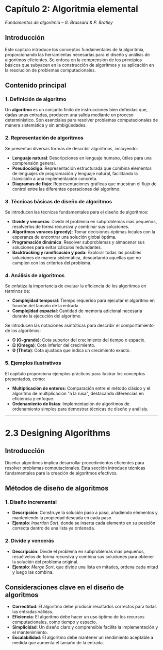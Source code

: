 # Capítulo 2: Algoritmia elemental
*Fundamentos de algoritmia – G. Brassard & P. Bratley*

## Introducción
Este capítulo introduce los conceptos fundamentales de la algoritmia, proporcionando las herramientas necesarias para el diseño y análisis de algoritmos eficientes. Se enfoca en la comprensión de los principios básicos que subyacen en la construcción de algoritmos y su aplicación en la resolución de problemas computacionales.

## Contenido principal

### 1. Definición de algoritmo
Un **algoritmo** es un conjunto finito de instrucciones bien definidas que, dadas unas entradas, producen una salida mediante un proceso determinístico. Son esenciales para resolver problemas computacionales de manera sistemática y sin ambigüedades.

### 2. Representación de algoritmos
Se presentan diversas formas de describir algoritmos, incluyendo:
- **Lenguaje natural**: Descripciones en lenguaje humano, útiles para una comprensión general.
- **Pseudocódigo**: Representación estructurada que combina elementos de lenguajes de programación y lenguaje natural, facilitando la transición a una implementación concreta.
- **Diagramas de flujo**: Representaciones gráficas que muestran el flujo de control entre las diferentes operaciones del algoritmo.

### 3. Técnicas básicas de diseño de algoritmos
Se introducen las técnicas fundamentales para el diseño de algoritmos:
- **Divide y vencerás**: Dividir el problema en subproblemas más pequeños, resolverlos de forma recursiva y combinar sus soluciones.
- **Algoritmos voraces (greedy)**: Tomar decisiones óptimas locales con la esperanza de encontrar una solución global óptima.
- **Programación dinámica**: Resolver subproblemas y almacenar sus soluciones para evitar cálculos redundantes.
- **Backtracking y ramificación y poda**: Explorar todas las posibles soluciones de manera sistemática, descartando aquellas que no cumplen con los criterios del problema.

### 4. Análisis de algoritmos
Se enfatiza la importancia de evaluar la eficiencia de los algoritmos en términos de:
- **Complejidad temporal**: Tiempo requerido para ejecutar el algoritmo en función del tamaño de la entrada.
- **Complejidad espacial**: Cantidad de memoria adicional necesaria durante la ejecución del algoritmo.

Se introducen las notaciones asintóticas para describir el comportamiento de los algoritmos:
- **O (O-grande)**: Cota superior del crecimiento del tiempo o espacio.
- **Ω (Omega)**: Cota inferior del crecimiento.
- **Θ (Theta)**: Cota ajustada que indica un crecimiento exacto.

### 5. Ejemplos ilustrativos
El capítulo proporciona ejemplos prácticos para ilustrar los conceptos presentados, como:
- **Multiplicación de enteros**: Comparación entre el método clásico y el algoritmo de multiplicación "a la rusa", destacando diferencias en eficiencia y enfoque.
- **Ordenamiento de listas**: Implementación de algoritmos de ordenamiento simples para demostrar técnicas de diseño y análisis.

---

# 2.3 Designing Algorithms

## Introducción
Diseñar algoritmos implica desarrollar procedimientos eficientes para resolver problemas computacionales. Esta sección introduce técnicas fundamentales para la creación de algoritmos efectivos.

## Métodos de diseño de algoritmos

### 1. Diseño incremental
- **Descripción**: Construye la solución paso a paso, añadiendo elementos y manteniendo la propiedad deseada en cada paso.
- **Ejemplo**: *Insertion Sort*, donde se inserta cada elemento en su posición correcta dentro de una lista ya ordenada.

### 2. Divide y vencerás
- **Descripción**: Divide el problema en subproblemas más pequeños, resuélvelos de forma recursiva y combina sus soluciones para obtener la solución del problema original.
- **Ejemplo**: *Merge Sort*, que divide una lista en mitades, ordena cada mitad y luego las combina.

## Consideraciones clave en el diseño de algoritmos
- **Correctitud**: El algoritmo debe producir resultados correctos para todas las entradas válidas.
- **Eficiencia**: El algoritmo debe hacer un uso óptimo de los recursos computacionales, como tiempo y espacio.
- **Simplicidad**: Un diseño claro y comprensible facilita la implementación y el mantenimiento.
- **Escalabilidad**: El algoritmo debe mantener un rendimiento aceptable a medida que aumenta el tamaño de la entrada.
